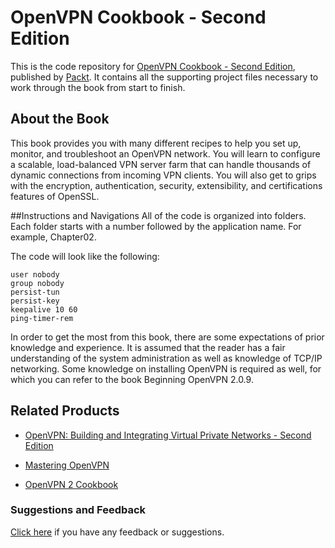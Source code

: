 # OpenVPN Cookbook - Second Edition
This is the code repository for [OpenVPN Cookbook - Second Edition](https://www.packtpub.com/networking-and-servers/openvpn-cookbook-second-edition?utm_source=github&utm_medium=repository&utm_campaign=9781786463128), published by [Packt](www.packtpub.com). It contains all the supporting project files necessary to work through the book from start to finish.

## About the Book
This book provides you with many different recipes to help you set up, monitor, and troubleshoot an OpenVPN network. You will learn to configure a scalable, load-balanced VPN server farm that can handle thousands of dynamic connections from incoming VPN clients. You will also get to grips with the encryption, authentication, security, extensibility, and certifications features of OpenSSL.

##Instructions and Navigations
All of the code is organized into folders. Each folder starts with a number followed by the application name. For example, Chapter02.



The code will look like the following:
```
user nobody
group nobody
persist-tun
persist-key
keepalive 10 60
ping-timer-rem
```

In order to get the most from this book, there are some expectations of prior knowledge and experience. It is assumed that the reader has a fair understanding of the system administration as well as knowledge of TCP/IP networking. Some knowledge on installing OpenVPN is required as well, for which you can refer to the book Beginning OpenVPN 2.0.9.

## Related Products
* [OpenVPN: Building and Integrating Virtual Private Networks - Second Edition](https://www.packtpub.com/networking-and-servers/openvpn-building-and-integrating-virtual-private-networks-second-edition?utm_source=github&utm_medium=repository&utm_campaign=9781784390037)

* [Mastering OpenVPN](https://www.packtpub.com/networking-and-servers/mastering-openvpn?utm_source=github&utm_medium=repository&utm_campaign=9781783553136)

* [OpenVPN 2 Cookbook](https://www.packtpub.com/networking-and-servers/openvpn-2-cookbook?utm_source=github&utm_medium=repository&utm_campaign=9781849510103)

### Suggestions and Feedback
[Click here](https://docs.google.com/forms/d/e/1FAIpQLSe5qwunkGf6PUvzPirPDtuy1Du5Rlzew23UBp2S-P3wB-GcwQ/viewform) if you have any feedback or suggestions.
